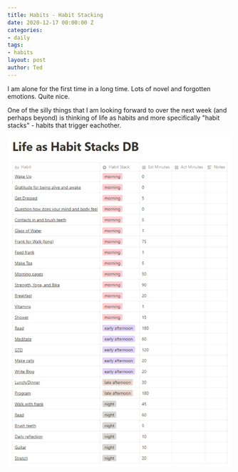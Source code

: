 ```yaml
---
title: Habits - Habit Stacking
date: 2020-12-17 00:00:00 Z
categories:
- daily
tags:
- habits
layout: post
author: Ted
---
```


I am alone for the first time in a long time. Lots of novel and forgotten emotions. Quite nice.

One of the silly things that I am looking forward to over the next week (and perhaps beyond) is thinking of life as habits and more specifically "habit stacks" - habits that trigger eachother.

![2020 Habits](/assets/images/habits-2020.png)
